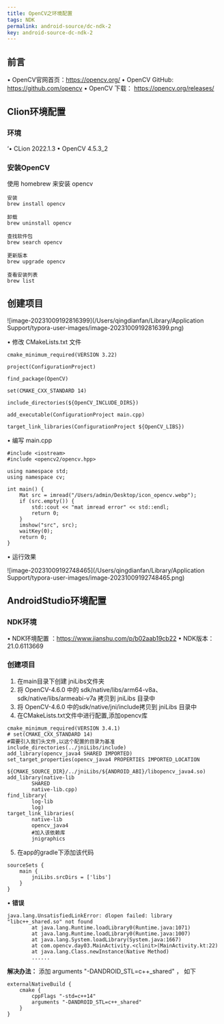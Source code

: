 ```yaml
---
title: OpenCV之环境配置
tags: NDK
permalink: android-source/dc-ndk-2
key: android-source-dc-ndk-2
---
```


## 前言
• OpenCV官网首页：https://opencv.org/
• OpenCV GitHub: https://github.com/opencv
• OpenCV 下载： https://opencv.org/releases/

## Clion环境配置

### 环境

‘• CLion 2022.1.3
• OpenCV 4.5.3_2

<!--more-->

### 安装OpenCV

使用 homebrew 来安装 opencv

```
安装
brew install opencv

卸载
brew uninstall opencv

查找软件包
brew search opencv

更新版本
brew upgrade opencv

查看安装列表
brew list
```

## 创建项目

![image-20231009192816399](/Users/qingdianfan/Library/Application Support/typora-user-images/image-20231009192816399.png)

• 修改 CMakeLists.txt 文件

```
cmake_minimum_required(VERSION 3.22)

project(ConfigurationProject)

find_package(OpenCV)

set(CMAKE_CXX_STANDARD 14)

include_directories(${OpenCV_INCLUDE_DIRS})

add_executable(ConfigurationProject main.cpp)

target_link_libraries(ConfigurationProject ${OpenCV_LIBS})
```

• 编写 main.cpp

```
#include <iostream>
#include <opencv2/opencv.hpp>

using namespace std;
using namespace cv;

int main() {
    Mat src = imread("/Users/admin/Desktop/icon_opencv.webp");
    if (src.empty()) {
        std::cout << "mat imread error" << std::endl;
        return 0;
    }
    imshow("src", src);
    waitKey(0);
    return 0;
}
```

• 运行效果

![image-20231009192748465](/Users/qingdianfan/Library/Application Support/typora-user-images/image-20231009192748465.png)

## AndroidStudio环境配置

### NDK环境

• NDK环境配置 ：https://www.jianshu.com/p/b02aab19cb22
• NDK版本：21.0.6113669

### 创建项目

1. 在main目录下创建 jniLibs文件夹
2. 将 OpenCV-4.6.0  中的 sdk/native/libs/arm64-v8a、sdk/native/libs/armeabi-v7a 拷贝到 jniLibs 目录中
3. 将 OpenCV-4.6.0 中的sdk/native/jni/include拷贝到 jniLibs 目录中
4. 在CMakeLists.txt文件中进行配置,添加opencv库

```
cmake_minimum_required(VERSION 3.4.1)
# set(CMAKE_CXX_STANDARD 14)
#需要引入我们头文件,以这个配置的目录为基准
include_directories(../jniLibs/include)
add_library(opencv_java4 SHARED IMPORTED)
set_target_properties(opencv_java4 PROPERTIES IMPORTED_LOCATION
        ${CMAKE_SOURCE_DIR}/../jniLibs/${ANDROID_ABI}/libopencv_java4.so)
add_library(native-lib
        SHARED
        native-lib.cpp)
find_library( 
        log-lib
        log)
target_link_libraries( 
        native-lib
        opencv_java4
        #加入该依赖库
        jnigraphics

```

5. 在app的gradle下添加该代码

```
sourceSets {
    main {
        jniLibs.srcDirs = ['libs']
    }
}
```

•  <b>错误</b>

```
java.lang.UnsatisfiedLinkError: dlopen failed: library "libc++_shared.so" not found
        at java.lang.Runtime.loadLibrary0(Runtime.java:1071)
        at java.lang.Runtime.loadLibrary0(Runtime.java:1007)
        at java.lang.System.loadLibrary(System.java:1667)
        at com.opencv.day03.MainActivity.<clinit>(MainActivity.kt:22)
        at java.lang.Class.newInstance(Native Method)
        ......

```

<b>解决办法：</b>
添加 arguments "-DANDROID_STL=c++_shared" ， 如下

```
externalNativeBuild {
    cmake {
        cppFlags "-std=c++14"
        arguments "-DANDROID_STL=c++_shared"
    }
}

```





